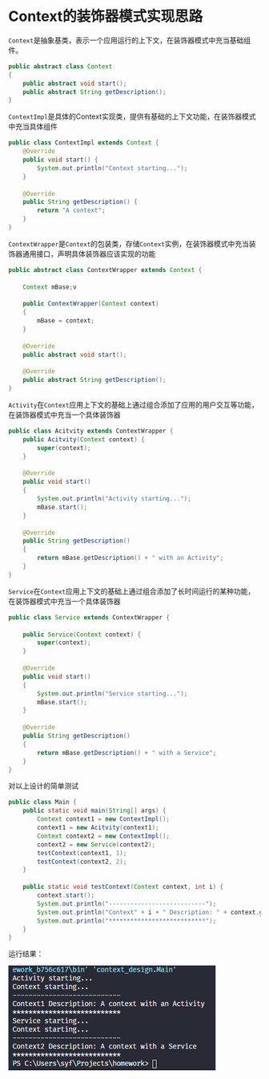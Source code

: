 # Context的装饰器模式实现思路

`Context`是抽象基类，表示一个应用运行的上下文，在装饰器模式中充当基础组件。

```java
public abstract class Context
{
    public abstract void start();
    public abstract String getDescription();
}
```

`ContextImpl`是具体的Context实现类，提供有基础的上下文功能，在装饰器模式中充当具体组件

```java
public class ContextImpl extends Context {
    @Override
    public void start() {
        System.out.println("Context starting...");
    }

    @Override
    public String getDescription() {
        return "A context";
    }
}
```

`ContextWrapper`是`Context`的包装类，存储`Context`实例，在装饰器模式中充当装饰器通用接口，声明具体装饰器应该实现的功能

```java
public abstract class ContextWrapper extends Context {

    Context mBase;v

    public ContextWrapper(Context context)
    {
        mBase = context;
    }

    @Override
    public abstract void start();

    @Override
    public abstract String getDescription();
}
```

`Activity`在`Context`应用上下文的基础上通过组合添加了应用的用户交互等功能，在装饰器模式中充当一个具体装饰器

```java
public class Acitvity extends ContextWrapper {
    public Acitvity(Context context) {
        super(context);
    }

    @Override
    public void start()
    {
        System.out.println("Activity starting...");
        mBase.start();
    }

    @Override
    public String getDescription()
    {
        return mBase.getDescription() + " with an Activity";
    }
}
```

`Service`在`Context`应用上下文的基础上通过组合添加了长时间运行的某种功能，在装饰器模式中充当一个具体装饰器

```java
public class Service extends ContextWrapper {

    public Service(Context context) {
        super(context);
    }

    @Override
    public void start()
    {
        System.out.println("Service starting...");
        mBase.start();
    }
    
    @Override
    public String getDescription()
    {
        return mBase.getDescription() + " with a Service";
    }
}
```

对以上设计的简单测试

```java
public class Main {
    public static void main(String[] args) {
        Context context1 = new ContextImpl();
        context1 = new Acitvity(context1);
        Context context2 = new ContextImpl();
        context2 = new Service(context2);
        testContext(context1, 1);
        testContext(context2, 2);
    }

    public static void testContext(Context context, int i) {
        context.start();
        System.out.println("---------------------------");
        System.out.println("Context" + i + " Description: " + context.getDescription());
        System.out.println("***************************");
    }
}
```

运行结果：

![result](images/result.png)
